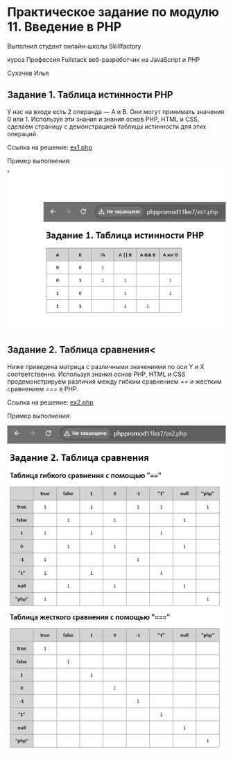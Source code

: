# Практическое задание по модулю 11. Введение в PHP

Выполнил студент oнлайн-школы Skillfactory

курса Профессия Fullstack веб-разработчик на JavaScript и PHP

Сухачев Илья

## Задание 1. Таблица истинности PHP

У нас на входе есть 2 операнда — A и B. Они могут принимать значения 0 или 1. Используя эти знания и знания основ PHP, HTML и CSS, сделаем страницу с демонстрацией таблицы истинности для этих операций.

Ссылка на решение: [ex1.php](ex1.php)

Пример выполнения:

![image1](https://github.com/cookieru/phppromod11les7/blob/main/images/191404.png?raw=true)

## Задание 2. Таблица сравнения<

Ниже приведена матрица с различными значениями по оси Y и X соответственно. Используя знания основ PHP, HTML и CSS продемонстрируем различия между гибким сравнением == и жестким сравнением === в PHP.

Ссылка на решение: [ex2.php](ex2.php)

Пример выполнения:

![image2](https://github.com/cookieru/phppromod11les7/blob/main/images/191519.png?raw=true)